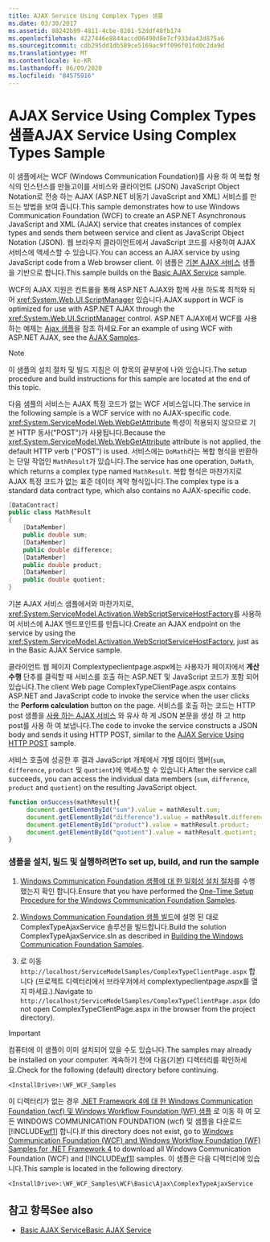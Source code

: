 ```yaml
---
title: AJAX Service Using Complex Types 샘플
ms.date: 03/30/2017
ms.assetid: 88242b99-4811-4cbe-8201-52ddf48fb174
ms.openlocfilehash: 4227446e8844accd06490d8e7cf933da43d875a6
ms.sourcegitcommit: cdb295dd1db589ce5169ac9ff096f01fd0c2da9d
ms.translationtype: MT
ms.contentlocale: ko-KR
ms.lasthandoff: 06/09/2020
ms.locfileid: "84575916"
---
```

# <a name="ajax-service-using-complex-types-sample"></a><span data-ttu-id="8c32d-102">AJAX Service Using Complex Types 샘플</span><span class="sxs-lookup"><span data-stu-id="8c32d-102">AJAX Service Using Complex Types Sample</span></span>

<span data-ttu-id="8c32d-103">이 샘플에서는 WCF (Windows Communication Foundation)를 사용 하 여 복합 형식의 인스턴스를 만들고이를 서비스와 클라이언트 (JSON) JavaScript Object Notation로 전송 하는 AJAX (ASP.NET 비동기 JavaScript and XML) 서비스를 만드는 방법을 보여 줍니다.</span><span class="sxs-lookup"><span data-stu-id="8c32d-103">This sample demonstrates how to use Windows Communication Foundation (WCF) to create an ASP.NET Asynchronous JavaScript and XML (AJAX) service that creates instances of complex types and sends them between service and client as JavaScript Object Notation (JSON).</span></span> <span data-ttu-id="8c32d-104">웹 브라우저 클라이언트에서 JavaScript 코드를 사용하여 AJAX 서비스에 액세스할 수 있습니다.</span><span class="sxs-lookup"><span data-stu-id="8c32d-104">You can access an AJAX service by using JavaScript code from a Web browser client.</span></span> <span data-ttu-id="8c32d-105">이 샘플은 [기본 AJAX 서비스](basic-ajax-service.md) 샘플을 기반으로 합니다.</span><span class="sxs-lookup"><span data-stu-id="8c32d-105">This sample builds on the [Basic AJAX Service](basic-ajax-service.md) sample.</span></span>

<span data-ttu-id="8c32d-106">WCF의 AJAX 지원은 컨트롤을 통해 ASP.NET AJAX와 함께 사용 하도록 최적화 되어 <xref:System.Web.UI.ScriptManager> 있습니다.</span><span class="sxs-lookup"><span data-stu-id="8c32d-106">AJAX support in WCF is optimized for use with ASP.NET AJAX through the <xref:System.Web.UI.ScriptManager> control.</span></span> <span data-ttu-id="8c32d-107">ASP.NET AJAX에서 WCF를 사용 하는 예제는 [Ajax 샘플](ajax.md)을 참조 하세요.</span><span class="sxs-lookup"><span data-stu-id="8c32d-107">For an example of using WCF with ASP.NET AJAX, see the [AJAX Samples](ajax.md).</span></span>

> [!NOTE]
> <span data-ttu-id="8c32d-108">이 샘플의 설치 절차 및 빌드 지침은 이 항목의 끝부분에 나와 있습니다.</span><span class="sxs-lookup"><span data-stu-id="8c32d-108">The setup procedure and build instructions for this sample are located at the end of this topic.</span></span>

<span data-ttu-id="8c32d-109">다음 샘플의 서비스는 AJAX 특정 코드가 없는 WCF 서비스입니다.</span><span class="sxs-lookup"><span data-stu-id="8c32d-109">The service in the following sample is a WCF service with no AJAX-specific code.</span></span> <span data-ttu-id="8c32d-110"><xref:System.ServiceModel.Web.WebGetAttribute> 특성이 적용되지 않으므로 기본 HTTP 동사("POST")가 사용됩니다.</span><span class="sxs-lookup"><span data-stu-id="8c32d-110">Because the <xref:System.ServiceModel.Web.WebGetAttribute> attribute is not applied, the default HTTP verb ("POST") is used.</span></span> <span data-ttu-id="8c32d-111">서비스에는 `DoMath`라는 복합 형식을 반환하는 단일 작업인 `MathResult`가 있습니다.</span><span class="sxs-lookup"><span data-stu-id="8c32d-111">The service has one operation, `DoMath`, which returns a complex type named `MathResult`.</span></span> <span data-ttu-id="8c32d-112">복합 형식은 마찬가지로 AJAX 특정 코드가 없는 표준 데이터 계약 형식입니다.</span><span class="sxs-lookup"><span data-stu-id="8c32d-112">The complex type is a standard data contract type, which also contains no AJAX-specific code.</span></span>

```csharp
[DataContract]
public class MathResult
{
    [DataMember]
    public double sum;
    [DataMember]
    public double difference;
    [DataMember]
    public double product;
    [DataMember]
    public double quotient;
}
```

<span data-ttu-id="8c32d-113">기본 AJAX 서비스 샘플에서와 마찬가지로, <xref:System.ServiceModel.Activation.WebScriptServiceHostFactory>를 사용하여 서비스에 AJAX 엔드포인트를 만듭니다.</span><span class="sxs-lookup"><span data-stu-id="8c32d-113">Create an AJAX endpoint on the service by using the <xref:System.ServiceModel.Activation.WebScriptServiceHostFactory>, just as in the Basic AJAX Service sample.</span></span>

<span data-ttu-id="8c32d-114">클라이언트 웹 페이지 Complextypeclientpage.aspx에는 사용자가 페이지에서 **계산 수행** 단추를 클릭할 때 서비스를 호출 하는 ASP.NET 및 JavaScript 코드가 포함 되어 있습니다.</span><span class="sxs-lookup"><span data-stu-id="8c32d-114">The client Web page ComplexTypeClientPage.aspx contains ASP.NET and JavaScript code to invoke the service when the user clicks the **Perform calculation** button on the page.</span></span> <span data-ttu-id="8c32d-115">서비스를 호출 하는 코드는 HTTP post 샘플을 [사용 하는 AJAX 서비스](ajax-service-using-http-post.md) 와 유사 하 게 JSON 본문을 생성 하 고 http post를 사용 하 여 보냅니다.</span><span class="sxs-lookup"><span data-stu-id="8c32d-115">The code to invoke the service constructs a JSON body and sends it using HTTP POST, similar to the [AJAX Service Using HTTP POST](ajax-service-using-http-post.md) sample.</span></span>

<span data-ttu-id="8c32d-116">서비스 호출에 성공한 후 결과 JavaScript 개체에서 개별 데이터 멤버(`sum`, `difference`, `product` 및 `quotient`)에 액세스할 수 있습니다.</span><span class="sxs-lookup"><span data-stu-id="8c32d-116">After the service call succeeds, you can access the individual data members (`sum`, `difference`, `product` and `quotient`) on the resulting JavaScript object.</span></span>

```javascript
function onSuccess(mathResult){
     document.getElementById("sum").value = mathResult.sum;
     document.getElementById("difference").value = mathResult.difference;
     document.getElementById("product").value = mathResult.product;
     document.getElementById("quotient").value = mathResult.quotient;
}
```

### <a name="to-set-up-build-and-run-the-sample"></a><span data-ttu-id="8c32d-117">샘플을 설치, 빌드 및 실행하려면</span><span class="sxs-lookup"><span data-stu-id="8c32d-117">To set up, build, and run the sample</span></span>

1. <span data-ttu-id="8c32d-118">[Windows Communication Foundation 샘플에 대 한 일회성 설치 절차](one-time-setup-procedure-for-the-wcf-samples.md)를 수행 했는지 확인 합니다.</span><span class="sxs-lookup"><span data-stu-id="8c32d-118">Ensure that you have performed the [One-Time Setup Procedure for the Windows Communication Foundation Samples](one-time-setup-procedure-for-the-wcf-samples.md).</span></span>

2. <span data-ttu-id="8c32d-119">[Windows Communication Foundation 샘플 빌드](building-the-samples.md)에 설명 된 대로 ComplexTypeAjaxService 솔루션을 빌드합니다.</span><span class="sxs-lookup"><span data-stu-id="8c32d-119">Build the solution ComplexTypeAjaxService.sln as described in [Building the Windows Communication Foundation Samples](building-the-samples.md).</span></span>

3. <span data-ttu-id="8c32d-120">로 이동 `http://localhost/ServiceModelSamples/ComplexTypeClientPage.aspx` 합니다 (프로젝트 디렉터리에서 브라우저에서 complextypeclientpage.aspx를 열지 마세요.).</span><span class="sxs-lookup"><span data-stu-id="8c32d-120">Navigate to `http://localhost/ServiceModelSamples/ComplexTypeClientPage.aspx` (do not open ComplexTypeClientPage.aspx in the browser from the project directory).</span></span>

> [!IMPORTANT]
> <span data-ttu-id="8c32d-121">컴퓨터에 이 샘플이 이미 설치되어 있을 수도 있습니다.</span><span class="sxs-lookup"><span data-stu-id="8c32d-121">The samples may already be installed on your computer.</span></span> <span data-ttu-id="8c32d-122">계속하기 전에 다음(기본) 디렉터리를 확인하세요.</span><span class="sxs-lookup"><span data-stu-id="8c32d-122">Check for the following (default) directory before continuing.</span></span>
>
> `<InstallDrive>:\WF_WCF_Samples`
>
> <span data-ttu-id="8c32d-123">이 디렉터리가 없는 경우 [.NET Framework 4에 대 한 Windows Communication Foundation (wcf) 및 Windows Workflow Foundation (WF) 샘플](https://www.microsoft.com/download/details.aspx?id=21459) 로 이동 하 여 모든 WINDOWS COMMUNICATION FOUNDATION (wcf) 및 샘플을 다운로드 [!INCLUDE[wf1](../../../../includes/wf1-md.md)] 합니다.</span><span class="sxs-lookup"><span data-stu-id="8c32d-123">If this directory does not exist, go to [Windows Communication Foundation (WCF) and Windows Workflow Foundation (WF) Samples for .NET Framework 4](https://www.microsoft.com/download/details.aspx?id=21459) to download all Windows Communication Foundation (WCF) and [!INCLUDE[wf1](../../../../includes/wf1-md.md)] samples.</span></span> <span data-ttu-id="8c32d-124">이 샘플은 다음 디렉터리에 있습니다.</span><span class="sxs-lookup"><span data-stu-id="8c32d-124">This sample is located in the following directory.</span></span>
>
> `<InstallDrive>:\WF_WCF_Samples\WCF\Basic\Ajax\ComplexTypeAjaxService`

## <a name="see-also"></a><span data-ttu-id="8c32d-125">참고 항목</span><span class="sxs-lookup"><span data-stu-id="8c32d-125">See also</span></span>

- [<span data-ttu-id="8c32d-126">Basic AJAX Service</span><span class="sxs-lookup"><span data-stu-id="8c32d-126">Basic AJAX Service</span></span>](basic-ajax-service.md)
